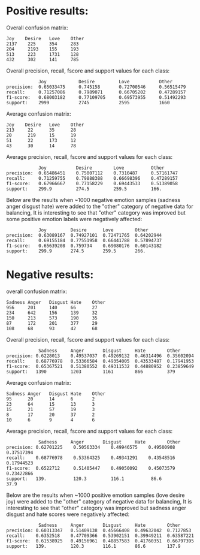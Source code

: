 
# Positive results:

Overall confusion matrix:

    Joy    Desire   Love    Other
    2137    225     354     283
    204     2193    155     193
    513     223     1731    128
    432     302     141     785
Overall precision, recall, fscore and support values for each class:

                Joy            Desire         Love           Other
    precision:  0.65033475     0.745158       0.72700546     0.56515479
    recall:     0.71257086     0.7989071      0.66705202     0.47289157
    f1-score:   0.68003182     0.77109705     0.69573955     0.51492293
    support:    2999           2745           2595           1660
    
Average confusion matrix:

    Joy    Desire   Love    Other
    213     22      35      28
    20      219     15      19
    51      22      173     12
    43      30      14      78
Average precision, recall, fscore and support values for each class:

                Joy           Desire        Love          Other
    precision:  0.65486451    0.75007112    0.7310487     0.57161747
    recall:     0.71259755    0.79888388    0.66698396    0.47289157
    f1-score:   0.67966667    0.77158229    0.69443533    0.51389058
    support:    299.9         274.5         259.5         166.        

Below are the results when ~1000 negative emotion samples (sadness    anger    disgust    hate) were added to the "other" category of negative data for balancing,
It is interesting to see that "other" category was improved but some positive emotion labels were negatively affected:

                Joy         Desire      Love        Other
    precision:  0.63089167  0.74927101  0.72471765  0.64202944
    recall:     0.69155184  0.77551958  0.66441788  0.57894737
    f1-score:   0.65639208  0.759734    0.69080176  0.60143182
    support:    299.9       274.5       259.5       266.


# Negative results:

overall confusion matrix:

    Sadness Anger   Disgust Hate    Other
    956     201     140     66      27
    234     642     156     139     32
    150     213     573     190     35
    87      172     201     377     29
    108     68      93      42      68
Overall precision, recall, fscore and support values for each class:

                Sadness     Anger       Disgust     Hate        Other
    precision: 0.6228013    0.49537037  0.49269132  0.46314496  0.35602094
    recall:    0.68776978   0.53366584  0.49354005  0.43533487  0.17941953
    f1-score:  0.65367521   0.51380552  0.49311532  0.44880952  0.23859649
    support:   1390         1203        1161        866         379

Average confusion matrix:

    Sadness Anger   Disgust Hate    Other
    95      20      14      6       2
    23      64      15      13      3
    15      21      57      19      3
    8       17      20      37      2
    10      6       9       4       6
Average precision, recall, fscore and support values for each class:

                Sadness     Anger       Disgust     Hate        Other
    precision: 0.62701225    0.50563334    0.49946575    0.49500908    0.37517394
    recall:    0.68776978    0.53364325    0.49341291    0.43548516    0.17944523
    f1-score:  0.6522712     0.51405447    0.49050092    0.45073579    0.23422866
    support:   139.          120.3         116.1          86.6          37.9

Below are the results when ~1000 positive emotion samples (love    desire    joy) were added to the "other" category of negative data for balancing,
It is interesting to see that "other" category was improved but sadness    anger    disgust and hate scores were negatively affected:

                Sadness     Anger       Disgust     Hate        Other
    precision: 0.60313347   0.51409138  0.45666408  0.49632042  0.7127853
    recall:    0.6352518    0.47709366  0.53902151  0.39949211  0.63587221 
    f1-score:  0.61538925   0.49156961  0.48857583  0.41760351  0.66797395   
    support:   139.         120.3       116.1       86.6        137.9      
